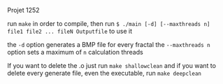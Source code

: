 Projet 1252


run `make` in order to compile,
then run `$ ./main [-d] [--maxthreads n] file1 file2 ... fileN Outputfile` to use it

the `-d` option generates a BMP file for every fractal
the `--maxthreads n` option sets a maximum of `n` calculation threads

If you want to delete the .o just run `make shallowclean`
and if you want to delete every generate file, even the executable, run `make deepclean`
